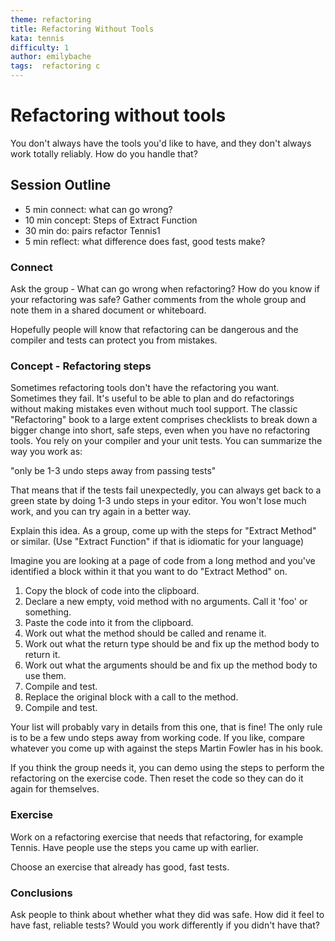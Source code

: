 ```yaml
---
theme: refactoring
title: Refactoring Without Tools
kata: tennis
difficulty: 1
author: emilybache
tags:  refactoring c
---
```


# Refactoring without tools

You don't always have the tools you'd like to have, and they don't always work totally reliably. How do you handle that?

## Session Outline
 
* 5 min connect: what can go wrong?   
* 10 min concept: Steps of Extract Function
* 30 min do: pairs refactor Tennis1 
* 5 min reflect: what difference does fast, good tests make?

### Connect
Ask the group - What can go wrong when refactoring? How do you know if your refactoring was safe? Gather comments from the whole group and note them in a shared document or whiteboard.

Hopefully people will know that refactoring can be dangerous and the compiler and tests can protect you from mistakes.


### Concept - Refactoring steps
Sometimes refactoring tools don't have the refactoring you want. Sometimes they fail. It's useful to be able to plan and do refactorings without making mistakes even without much tool support. The classic "Refactoring" book to a large extent comprises checklists to break down a bigger change into short, safe steps, even when you have no refactoring tools. You rely on your compiler and your unit tests. You can summarize the way you work as:

"only be 1-3 undo steps away from passing tests"

That means that if the tests fail unexpectedly, you can always get back to a green state by doing 1-3 undo steps in your editor. You won't lose much work, and you can try again in a better way.

Explain this idea. As a group, come up with the steps for "Extract Method" or similar. (Use "Extract Function" if that is idiomatic for your language)

Imagine you are looking at a page of code from a long method and you've identified a block within it that you want to do "Extract Method" on.

1. Copy the block of code into the clipboard.
1. Declare a new empty, void method with no arguments. Call it 'foo' or something. 
1. Paste the code into it from the clipboard.
1. Work out what the method should be called and rename it.
1. Work out what the return type should be and fix up the method body to return it.
1. Work out what the arguments should be and fix up the method body to use them.
1. Compile and test.
1. Replace the original block with a call to the method.
1. Compile and test.

Your list will probably vary in details from this one, that is fine! The only rule is to be a few undo steps away from working code. If you like, compare whatever you come up with against the steps Martin Fowler has in his book.

If you think the group needs it, you can demo using the steps to perform the refactoring on the exercise code. Then reset the code so they can do it again for themselves.

### Exercise
Work on a refactoring exercise that needs that refactoring, for example Tennis. Have people use the steps you came up with earlier.

Choose an exercise that already has good, fast tests.

### Conclusions
Ask people to think about whether what they did was safe. How did it feel to have fast, reliable tests? Would you work differently if you didn't have that?

